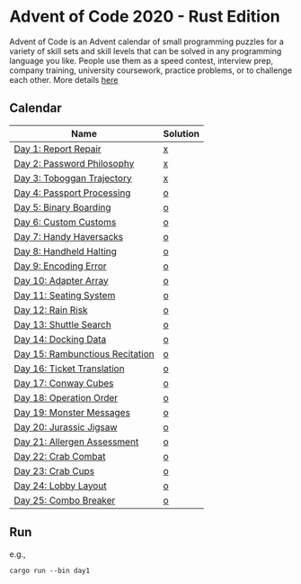 # Advent of Code 2020 - Rust Edition

Advent of Code is an Advent calendar of small programming puzzles for a variety of skill sets and skill levels that can be solved in any programming language you like. People use them as a speed contest, interview prep, company training, university coursework, practice problems, or to challenge each other. More details [here](https://adventofcode.com/2020/about)

## Calendar

|Name                                                                       |Solution                  |
|---------------------------------------------------------------------------|--------------------------|
|[Day 1: Report Repair](https://adventofcode.com/2020/day/1)                |[x](src/bin/day1.rs)      |
|[Day 2: Password Philosophy](https://adventofcode.com/2020/day/2)          |[x](src/bin/day2.rs)      |
|[Day 3: Toboggan Trajectory](https://adventofcode.com/2020/day/3)          |[x](src/bin/day3.rs)      |
|[Day 4: Passport Processing](https://adventofcode.com/2020/day/4)          |[o](src/bin/day4.rs)      |
|[Day 5: Binary Boarding](https://adventofcode.com/2020/day/5)              |[o](src/bin/day5.rs)      |
|[Day 6: Custom Customs](https://adventofcode.com/2020/day/6)               |[o](src/bin/day6.rs)      |
|[Day 7: Handy Haversacks](https://adventofcode.com/2020/day/7)             |[o](src/bin/day7.rs)      |
|[Day 8: Handheld Halting](https://adventofcode.com/2020/day/8)             |[o](src/bin/day8.rs)      |
|[Day 9: Encoding Error](https://adventofcode.com/2020/day/9)               |[o](src/bin/day9.rs)      |
|[Day 10: Adapter Array](https://adventofcode.com/2020/day/10)              |[o](src/bin/day10.rs)     |
|[Day 11: Seating System](https://adventofcode.com/2020/day/11)             |[o](src/bin/day11.rs)     |
|[Day 12: Rain Risk](https://adventofcode.com/2020/day/12)                  |[o](src/bin/day12.rs)     |
|[Day 13: Shuttle Search](https://adventofcode.com/2020/day/13)             |[o](src/bin/day13.rs)     |
|[Day 14: Docking Data](https://adventofcode.com/2020/day/14)               |[o](src/bin/day14.rs)     |
|[Day 15: Rambunctious Recitation](https://adventofcode.com/2020/day/15)    |[o](src/bin/day15.rs)     |
|[Day 16: Ticket Translation](https://adventofcode.com/2020/day/16)         |[o](src/bin/day16.rs)     |
|[Day 17: Conway Cubes](https://adventofcode.com/2020/day/17)               |[o](src/bin/day17.rs)     |
|[Day 18: Operation Order](https://adventofcode.com/2020/day/18)            |[o](src/bin/day18.rs)     |
|[Day 19: Monster Messages](https://adventofcode.com/2020/day/19)           |[o](src/bin/day19.rs)     |
|[Day 20: Jurassic Jigsaw](https://adventofcode.com/2020/day/20)            |[o](src/bin/day20.rs)     |
|[Day 21: Allergen Assessment](https://adventofcode.com/2020/day/21)        |[o](src/bin/day21.rs)     |
|[Day 22: Crab Combat](https://adventofcode.com/2020/day/22)                |[o](src/bin/day22.rs)     |
|[Day 23: Crab Cups](https://adventofcode.com/2020/day/23)                  |[o](src/bin/day23.rs)     |
|[Day 24: Lobby Layout](https://adventofcode.com/2020/day/24)               |[o](src/bin/day24.rs)     |
|[Day 25: Combo Breaker](https://adventofcode.com/2020/day/25)              |[o](src/bin/day25.rs)     |


## Run

e.g., 
```
cargo run --bin day1

```

